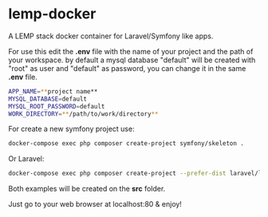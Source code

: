 # lemp-docker
A LEMP stack docker container for Laravel/Symfony like apps. 

For use this edit the **.env** file with the name of your project and the path of your workspace. by default a mysql database "default" will be created with "root" as user and "default" as password, you can change it in the same **.env** file.

```bash
APP_NAME=**project name**
MYSQL_DATABASE=default
MYSQL_ROOT_PASSWORD=default
WORK_DIRECTORY=**/path/to/work/directory**
```

For create a new symfony project use:

```bash
docker-compose exec php composer create-project symfony/skeleton .
```

Or Laravel:

```bash
docker-compose exec php composer create-project --prefer-dist laravel/laravel .
```

Both examples will be created on the **src** folder.

Just go to your web browser at localhost:80 & enjoy!
